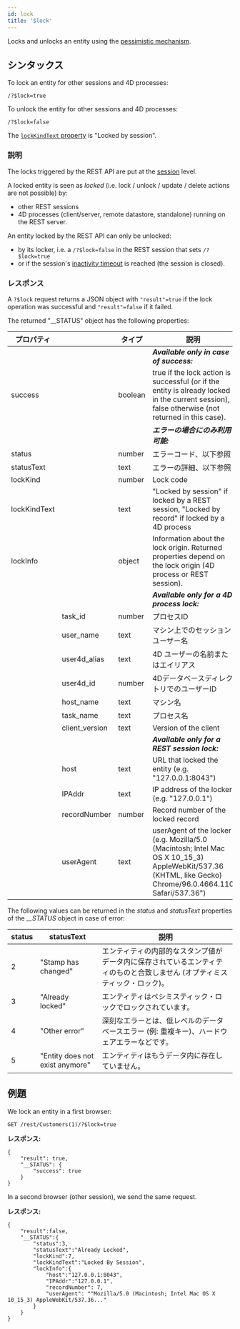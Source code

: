 ```yaml
---
id: lock
title: '$lock'
---
```



Locks and unlocks an entity using the [pessimistic mechanism](../ORDA/entities.md#pessimistic-lock).


## シンタックス

To lock an entity for other sessions and 4D processes:

```
/?$lock=true
```


To unlock the entity for other sessions and 4D processes:

```
/?$lock=false
```


The [`lockKindText` property](../API/EntityClass.html#lock) is "Locked by session".


### 説明

The locks triggered by the REST API are put at the [session](authUsers.md#opening-sessions) level.

A locked entity is seen as *locked* (i.e. lock / unlock / update / delete actions are not possible) by:

- other REST sessions
- 4D processes (client/server, remote datastore, standalone) running on the REST server.

An entity locked by the REST API can only be unlocked:

- by its locker, i.e. a `/?$lock=false` in the REST session that sets `/?$lock=true`
- or if the session's [inactivity timeout]($directory.md) is reached (the session is closed).

### レスポンス

A `?$lock` request returns a JSON object with `"result"=true` if the lock operation was successful and `"result"=false` if it failed.

The returned "__STATUS" object has the following properties:

| プロパティ        |                | タイプ     | 説明                                                                                                                                                          |
| ------------ | -------------- | ------- | ----------------------------------------------------------------------------------------------------------------------------------------------------------- |
|              |                |         | ***Available only in case of success:***                                                                                                                    |
| success      |                | boolean | true if the lock action is successful (or if the entity is already locked in the current session), false otherwise (not returned in this case).             |
|              |                |         | ***エラーの場合にのみ利用可能:***                                                                                                                                        |
| status       |                | number  | エラーコード、以下参照                                                                                                                                                 |
| statusText   |                | text    | エラーの詳細、以下参照                                                                                                                                                 |
| lockKind     |                | number  | Lock code                                                                                                                                                   |
| lockKindText |                | text    | "Locked by session" if locked by a REST session, "Locked by record" if locked by a 4D process                                                               |
| lockInfo     |                | object  | Information about the lock origin. Returned properties depend on the lock origin (4D process or REST session).                                              |
|              |                |         | ***Available only for a 4D process lock:***                                                                                                                 |
|              | task_id        | number  | プロセスID                                                                                                                                                      |
|              | user_name      | text    | マシン上でのセッションユーザー名                                                                                                                                            |
|              | user4d_alias   | text    | 4D ユーザーの名前またはエイリアス                                                                                                                                          |
|              | user4d_id      | number  | 4DデータベースディレクトリでのユーザーID                                                                                                                                      |
|              | host_name      | text    | マシン名                                                                                                                                                        |
|              | task_name      | text    | プロセス名                                                                                                                                                       |
|              | client_version | text    | Version of the client                                                                                                                                       |
|              |                |         | ***Available only for a REST session lock:***                                                                                                               |
|              | host           | text    | URL that locked the entity (e.g. "127.0.0.1:8043")                                                                                                          |
|              | IPAddr         | text    | IP address of the locker (e.g. "127.0.0.1")                                                                                                                 |
|              | recordNumber   | number  | Record number of the locked record                                                                                                                          |
|              | userAgent      | text    | userAgent of the locker (e.g. Mozilla/5.0 (Macintosh; Intel Mac OS X 10_15_3) AppleWebKit/537.36 (KHTML, like Gecko) Chrome/96.0.4664.110 Safari/537.36") |


The following values can be returned in the *status* and *statusText* properties of the *__STATUS* object in case of error:

| status | statusText                      | 説明                                                              |
| ------ | ------------------------------- | --------------------------------------------------------------- |
| 2      | "Stamp has changed"             | エンティティの内部的なスタンプ値がデータ内に保存されているエンティティのものと合致しません (オプティミスティック・ロック)。 |
| 3      | "Already locked"                | エンティティはペシミスティック・ロックでロックされています。                                  |
| 4      | "Other error"                   | 深刻なエラーとは、低レベルのデータベースエラー (例: 重複キー)、ハードウェアエラーなどです。                |
| 5      | "Entity does not exist anymore" | エンティティはもうデータ内に存在していません。                                         |




## 例題


We lock an entity in a first browser:

```
GET /rest/Customers(1)/?$lock=true
```

**レスポンス:**

```
{
    "result": true,
    "__STATUS": {
        "success": true
    }
}
```

In a second browser (other session), we send the same request.

**レスポンス:**

```
{
    "result":false,
    "__STATUS":{
        "status":3,
        "statusText":"Already Locked",
        "lockKind":7,
        "lockKindText":"Locked By Session",
        "lockInfo":{
            "host":"127.0.0.1:8043",
            "IPAddr":"127.0.0.1",
            "recordNumber": 7,
            "userAgent": ""Mozilla/5.0 (Macintosh; Intel Mac OS X 10_15_3) AppleWebKit/537.36..."
        }
    }
}
```

